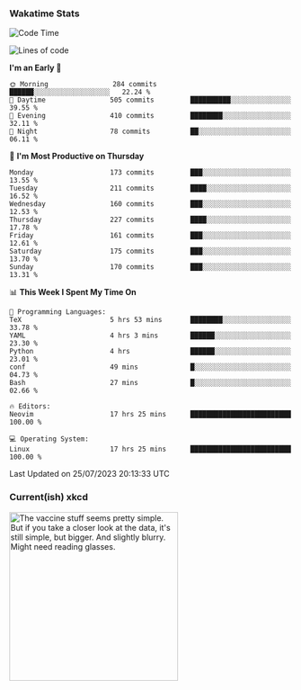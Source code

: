 ### Wakatime Stats
<!--START_SECTION:waka-->
![Code Time](http://img.shields.io/badge/Code%20Time-1%2C848%20hrs%2041%20mins-blue)

![Lines of code](https://img.shields.io/badge/From%20Hello%20World%20I%27ve%20Written-782.1%20thousand%20lines%20of%20code-blue)

**I'm an Early 🐤** 

```text
🌞 Morning                284 commits         ██████░░░░░░░░░░░░░░░░░░░   22.24 % 
🌆 Daytime                505 commits         ██████████░░░░░░░░░░░░░░░   39.55 % 
🌃 Evening                410 commits         ████████░░░░░░░░░░░░░░░░░   32.11 % 
🌙 Night                  78 commits          ██░░░░░░░░░░░░░░░░░░░░░░░   06.11 % 
```
📅 **I'm Most Productive on Thursday** 

```text
Monday                   173 commits         ███░░░░░░░░░░░░░░░░░░░░░░   13.55 % 
Tuesday                  211 commits         ████░░░░░░░░░░░░░░░░░░░░░   16.52 % 
Wednesday                160 commits         ███░░░░░░░░░░░░░░░░░░░░░░   12.53 % 
Thursday                 227 commits         ████░░░░░░░░░░░░░░░░░░░░░   17.78 % 
Friday                   161 commits         ███░░░░░░░░░░░░░░░░░░░░░░   12.61 % 
Saturday                 175 commits         ███░░░░░░░░░░░░░░░░░░░░░░   13.70 % 
Sunday                   170 commits         ███░░░░░░░░░░░░░░░░░░░░░░   13.31 % 
```


📊 **This Week I Spent My Time On** 

```text
💬 Programming Languages: 
TeX                      5 hrs 53 mins       ████████░░░░░░░░░░░░░░░░░   33.78 % 
YAML                     4 hrs 3 mins        ██████░░░░░░░░░░░░░░░░░░░   23.30 % 
Python                   4 hrs               ██████░░░░░░░░░░░░░░░░░░░   23.01 % 
conf                     49 mins             █░░░░░░░░░░░░░░░░░░░░░░░░   04.73 % 
Bash                     27 mins             █░░░░░░░░░░░░░░░░░░░░░░░░   02.66 % 

🔥 Editors: 
Neovim                   17 hrs 25 mins      █████████████████████████   100.00 % 

💻 Operating System: 
Linux                    17 hrs 25 mins      █████████████████████████   100.00 % 
```


 Last Updated on 25/07/2023 20:13:33 UTC
<!--END_SECTION:waka-->

### Current(ish) xkcd
<a id="xkcd-a" title="The vaccine stuff seems pretty simple. But if you take a closer look at the data, it's still simple, but bigger. And slightly blurry. Might need reading glasses." href="https://www.xkcd.com" target="_blank">
        <img align="center" id="xkcd-img" src="https://imgs.xkcd.com/comics/anti_vaxxers.png" alt="The vaccine stuff seems pretty simple. But if you take a closer look at the data, it's still simple, but bigger. And slightly blurry. Might need reading glasses." height=300 />
</a>
